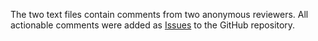 The two text files contain comments from two anonymous reviewers. All actionable comments were added as [Issues](https://github.com/gunnarvoet/sp-overflow-energetics/issues) to the GitHub repository.
